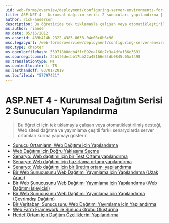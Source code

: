 ```yaml
---
uid: web-forms/overview/deployment/configuring-server-environments-for-web-deployment/index
title: ASP.NET 4 - kurumsal dağıtım serisi 2 sunucuları yapılandırma | Microsoft Docs
author: rick-anderson
description: Bu öğreticide tek tıklamayla çalışan veya otomatikleştirilmiş desteği, Web sitesi dağıtımı ve yayımlama, çeşitli farklı scen server ortamları kurma gösterilecek...
ms.author: riande
ms.date: 05/16/2012
ms.assetid: 489b414b-2322-4385-8638-04e08c0b6c90
msc.legacyurl: /web-forms/overview/deployment/configuring-server-environments-for-web-deployment
msc.type: chapter
ms.openlocfilehash: 559718b0ddb4ffc892ea166c7c3a4dfaf36e3691
ms.sourcegitcommit: 24b1f6decbb17bb22a45166e5fdb0845c65af498
ms.translationtype: MT
ms.contentlocale: tr-TR
ms.lasthandoff: 03/01/2019
ms.locfileid: "57797431"
---
```

<a name="aspnet-4---enterprise-deployment-series-2-configuring-servers"></a>ASP.NET 4 - Kurumsal Dağıtım Serisi 2 Sunucuları Yapılandırma
====================
> Bu öğretici için tek tıklamayla çalışan veya otomatikleştirilmiş desteği, Web sitesi dağıtma ve yayımlama çeşitli farklı senaryolarda server ortamları kurma yapmayı gösterir.


- [Sunucu Ortamlarını Web Dağıtımı için Yapılandırma](configuring-server-environments-for-web-deployment.md)
- [Web Dağıtımı için Doğru Yaklaşımı Seçme](choosing-the-right-approach-to-web-deployment.md)
- [Senaryo: Web dağıtımı için bir Test Ortamı yapılandırma](scenario-configuring-a-test-environment-for-web-deployment.md)
- [Senaryo: Web dağıtımı için hazırlama ortamı yapılandırma](scenario-configuring-a-staging-environment-for-web-deployment.md)
- [Senaryo: Web dağıtımı için bir üretim ortamı yapılandırma](scenario-configuring-a-production-environment-for-web-deployment.md)
- [Bir Web Sunucusunu Web Dağıtımı Yayımlama için Yapılandırma (Uzak Aracı)](configuring-a-web-server-for-web-deploy-publishing-remote-agent.md)
- [Bir Web Sunucusunu Web Dağıtımı Yayımlama için Yapılandırma (Web Dağıtımı İşleyicisi)](configuring-a-web-server-for-web-deploy-publishing-web-deploy-handler.md)
- [Bir Web Sunucusunu Web Dağıtımı Yayımlama için Yapılandırma (Çevrimdışı Dağıtım)](configuring-a-web-server-for-web-deploy-publishing-offline-deployment.md)
- [Bir Veritabanı Sunucusunu Web Dağıtımı Yayımlama için Yapılandırma](configuring-a-database-server-for-web-deploy-publishing.md)
- [Web Farm Framework ile Sunucu Grubu Oluşturma](creating-a-server-farm-with-the-web-farm-framework.md)
- [Hedef Ortam için Dağıtım Özelliklerini Yapılandırma](configuring-deployment-properties-for-a-target-environment.md)
